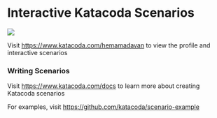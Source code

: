 # Interactive Katacoda Scenarios

[![](http://shields.katacoda.com/katacoda/hemamadavan/count.svg)](https://www.katacoda.com/hemamadavan "Get your profile on Katacoda.com")

Visit https://www.katacoda.com/hemamadavan to view the profile and interactive scenarios

### Writing Scenarios
Visit https://www.katacoda.com/docs to learn more about creating Katacoda scenarios

For examples, visit https://github.com/katacoda/scenario-example
